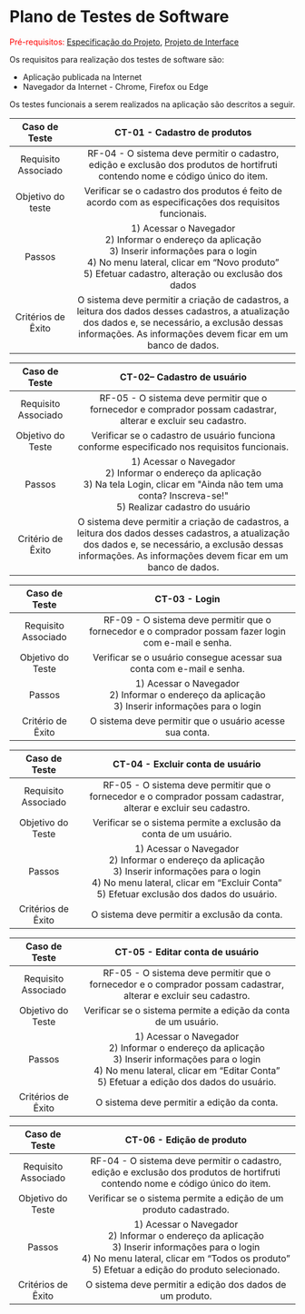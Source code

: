 # Plano de Testes de Software

<span style="color:red">Pré-requisitos: <a href="02-Especificação do Projeto.md"> Especificação do Projeto</a></span>, <a href="04-Projeto de Interface.md"> Projeto de Interface</a>

Os requisitos para realização dos testes de software são:

- Aplicação publicada na Internet
- Navegador da Internet - Chrome, Firefox ou Edge

Os testes funcionais a serem realizados na aplicação são descritos a seguir.

|    Caso de Teste    |                                                                                              **CT-01 - Cadastro de produtos**                                                                                               |
| :-----------------: | :-------------------------------------------------------------------------------------------------------------------------------------------------------------------------------------------------------------------------: |
| Requisito Associado |                                RF-04 - O sistema deve permitir o cadastro, edição e exclusão dos produtos de hortifruti contendo nome e código único do item.                                |
|  Objetivo do teste  |                                                           Verificar se o cadastro dos produtos é feito de acordo com as especificações dos requisitos funcionais.                                                           |
|       Passos        | 1) Acessar o Navegador <br> 2) Informar o endereço da aplicação <br> 3) Inserir informações para o login <br> 4) No menu lateral, clicar em “Novo produto” <br> 5) Efetuar cadastro, alteração ou exclusão dos dados |
| Critérios de Êxito  |       O sistema deve permitir a criação de cadastros, a leitura dos dados desses cadastros, a atualização dos dados e, se necessário, a exclusão dessas informações. As informações devem ficar em um banco de dados.       |

|    Caso de Teste    |                                                                                         **CT-02– Cadastro de usuário**                                                                                         |
| :-----------------: | :-------------------------------------------------------------------------------------------------------------------------------------------------------------------------------------------------------------: |
| Requisito Associado |                                                 RF-05 - O sistema deve permitir que o fornecedor e comprador possam cadastrar, alterar e excluir seu cadastro.                                                  |
|  Objetivo do Teste  |                                                          Verificar se o cadastro de usuário funciona conforme especificado nos requisitos funcionais.                                                           |
|       Passos        |                   1) Acessar o Navegador <br> 2) Informar o endereço da aplicação <br> 3) Na tela Login, clicar em "Ainda não tem uma conta? Inscreva-se!"<br> 5) Realizar cadastro do usuário                   |
|  Critério de Êxito  | O sistema deve permitir a criação de cadastros, a leitura dos dados desses cadastros, a atualização dos dados e, se necessário, a exclusão dessas informações. As informações devem ficar em um banco de dados. |

|    Caso de Teste    | **CT-03 - Login** |                                 
| :-----------------: | :-------------------------------------------------------------------------------------------------------------------------------------------------------------------------------------------------------------------------: |
| Requisito Associado | RF-09 - O sistema deve permitir que o fornecedor e o comprador possam fazer login com e-mail e senha. |                              
|  Objetivo do Teste  | Verificar se o usuário consegue acessar sua conta com e-mail e senha. |
|       Passos        | 1) Acessar o Navegador <br> 2) Informar o endereço da aplicação <br> 3) Inserir informações para o login <br>  |
|  Critério de Êxito  |  O sistema deve permitir que o usuário acesse sua conta. |

| Caso de Teste | **CT-04 - Excluir conta de usuário** | 
| :-----------------: | :-------------------------------------------------------------------------------------------------------------------------------------------------------------------------------------------------------------------------: |
| Requisito Associado | RF-05 - O sistema deve permitir que o fornecedor e o comprador possam cadastrar, alterar e excluir seu cadastro. | 
| Objetivo do Teste | Verificar se o sistema permite a exclusão da conta de um usuário. | 
| Passos | 1) Acessar o Navegador <br> 2) Informar o endereço da aplicação <br> 3) Inserir informações para o login <br> 4) No menu lateral, clicar em “Excluir Conta” <br> 5) Efetuar exclusão dos dados do usuário.<br>
| Critérios de Êxito | O sistema deve permitir a exclusão da conta. 

| Caso de Teste | **CT-05 - Editar conta de usuário** | 
| :-----------------: | :-------------------------------------------------------------------------------------------------------------------------------------------------------------------------------------------------------------------------: |
| Requisito Associado | RF-05 - O sistema deve permitir que o fornecedor e o comprador possam cadastrar, alterar e excluir seu cadastro. | 
| Objetivo do Teste | Verificar se o sistema permite a edição da conta de um usuário. | 
| Passos | 1) Acessar o Navegador <br> 2) Informar o endereço da aplicação <br> 3) Inserir informações para o login <br> 4) No menu lateral, clicar em “Editar Conta” <br> 5) Efetuar a edição dos dados do usuário.<br>
| Critérios de Êxito | O sistema deve permitir a edição da conta. 

| Caso de Teste | **CT-06 - Edição de produto** | 
| :-----------------: | :-------------------------------------------------------------------------------------------------------------------------------------------------------------------------------------------------------------------------: |
| Requisito Associado | RF-04 - O sistema deve permitir o cadastro, edição e exclusão dos produtos de hortifruti contendo nome e código único do item. | 
| Objetivo do Teste | Verificar se o sistema permite a edição de um produto cadastrado. | 
| Passos | 1) Acessar o Navegador <br> 2) Informar o endereço da aplicação <br> 3) Inserir informações para o login <br> 4) No menu lateral, clicar em “Todos os produto” <br> 5) Efetuar a edição do produto selecionado.<br>
| Critérios de Êxito | O sistema deve permitir a edição dos dados de um produto. 

